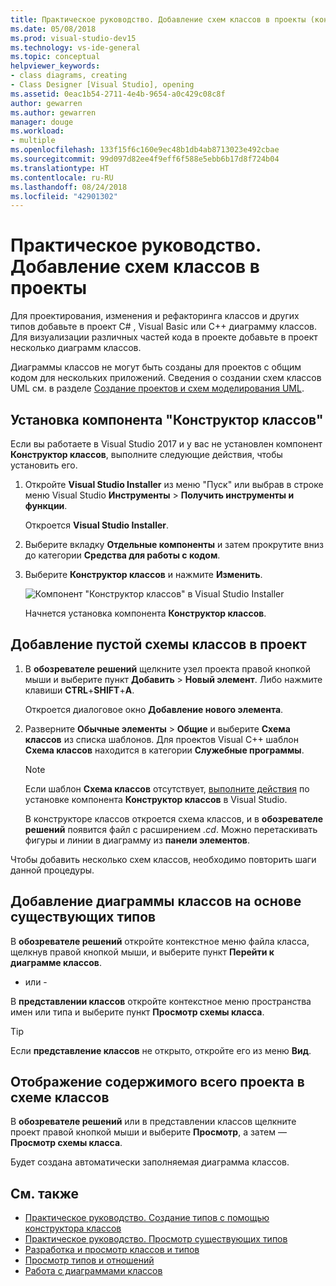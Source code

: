 ```yaml
---
title: Практическое руководство. Добавление схем классов в проекты (конструктор классов)
ms.date: 05/08/2018
ms.prod: visual-studio-dev15
ms.technology: vs-ide-general
ms.topic: conceptual
helpviewer_keywords:
- class diagrams, creating
- Class Designer [Visual Studio], opening
ms.assetid: 0eac1b54-2711-4e4b-9654-a0c429c08c8f
author: gewarren
ms.author: gewarren
manager: douge
ms.workload:
- multiple
ms.openlocfilehash: 133f15f6c160e9ec48b1db4ab8713023e492cbae
ms.sourcegitcommit: 99d097d82ee4f9eff6f588e5ebb6b17d8f724b04
ms.translationtype: HT
ms.contentlocale: ru-RU
ms.lasthandoff: 08/24/2018
ms.locfileid: "42901302"
---
```

# <a name="how-to-add-class-diagrams-to-projects"></a>Практическое руководство. Добавление схем классов в проекты

Для проектирования, изменения и рефакторинга классов и других типов добавьте в проект C# , Visual Basic или C++ диаграмму классов. Для визуализации различных частей кода в проекте добавьте в проект несколько диаграмм классов.

Диаграммы классов не могут быть созданы для проектов с общим кодом для нескольких приложений. Сведения о создании схем классов UML см. в разделе [Создание проектов и схем моделирования UML](../../modeling/create-uml-modeling-projects-and-diagrams.md).

## <a name="install-the-class-designer-component"></a>Установка компонента "Конструктор классов"

Если вы работаете в Visual Studio 2017 и у вас не установлен компонент **Конструктор классов**, выполните следующие действия, чтобы установить его.

1. Откройте **Visual Studio Installer** из меню "Пуск" или выбрав в строке меню Visual Studio **Инструменты** > **Получить инструменты и функции**.

   Откроется **Visual Studio Installer**.

1. Выберите вкладку **Отдельные компоненты** и затем прокрутите вниз до категории **Средства для работы с кодом**.

1. Выберите **Конструктор классов** и нажмите **Изменить**.

   ![Компонент "Конструктор классов" в Visual Studio Installer](media/class-designer-component.png)

   Начнется установка компонента **Конструктор классов**.

## <a name="add-a-blank-class-diagram-to-a-project"></a>Добавление пустой схемы классов в проект

1. В **обозревателе решений** щелкните узел проекта правой кнопкой мыши и выберите пункт **Добавить** > **Новый элемент**. Либо нажмите клавиши **CTRL**+**SHIFT**+**A**.

   Откроется диалоговое окно **Добавление нового элемента**.

2. Разверните **Обычные элементы** > **Общие** и выберите **Схема классов** из списка шаблонов. Для проектов Visual C++ шаблон **Схема классов** находится в категории **Служебные программы**.

   > [!NOTE]
   > Если шаблон **Схема классов** отсутствует, [выполните действия](#install-the-class-designer-component) по установке компонента **Конструктор классов** в Visual Studio.

   В конструкторе классов откроется схема классов, и в **обозревателе решений** появится файл с расширением *.cd*. Можно перетаскивать фигуры и линии в диаграмму из **панели элементов**.

Чтобы добавить несколько схем классов, необходимо повторить шаги данной процедуры.

## <a name="add-a-class-diagram-based-on-existing-types"></a>Добавление диаграммы классов на основе существующих типов

В **обозревателе решений** откройте контекстное меню файла класса, щелкнув правой кнопкой мыши, и выберите пункт **Перейти к диаграмме классов**.

- или -

В **представлении классов** откройте контекстное меню пространства имен или типа и выберите пункт **Просмотр схемы класса**.

> [!TIP]
> Если **представление классов** не открыто, откройте его из меню **Вид**.

## <a name="to-display-the-contents-of-a-complete-project-in-a-class-diagram"></a>Отображение содержимого всего проекта в схеме классов

В **обозревателе решений** или в представлении классов щелкните проект правой кнопкой мыши и выберите **Просмотр**, а затем — **Просмотр схемы класса**.

Будет создана автоматически заполняемая диаграмма классов.

## <a name="see-also"></a>См. также

- [Практическое руководство. Создание типов с помощью конструктора классов](how-to-create-types.md)
- [Практическое руководство. Просмотр существующих типов](how-to-view-existing-types.md)
- [Разработка и просмотр классов и типов](designing-and-viewing-classes-and-types.md)
- [Просмотр типов и отношений](viewing-types-and-relationships.md)
- [Работа с диаграммами классов](working-with-class-diagrams.md)
